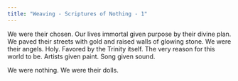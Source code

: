 ```yaml
---
title: "Weaving - Scriptures of Nothing - 1"
---
```

We were their chosen. Our lives immortal given purpose by their divine plan. We paved their streets with gold and raised walls of glowing stone. We were their angels. Holy. Favored by the Trinity itself. The very reason for this world to be. Artists given paint. Song given sound.

We were nothing. We were their dolls.